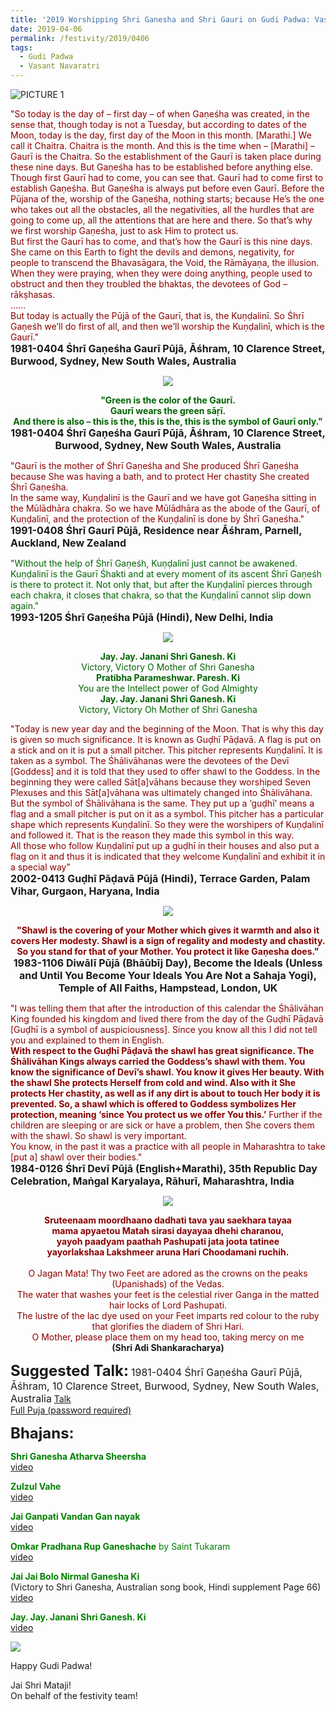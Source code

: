 ```yaml
---
title: '2019 Worshipping Shri Ganesha and Shri Gauri on Gudi Padwa: Vasant Navaratri'
date: 2019-04-06
permalink: /festivity/2019/0406
tags:
  - Gudi Padwa
  - Vasant Navaratri
---
```


![PICTURE 1](/images/image1.png)

<p>
<font color="DarkRed">"So today is the day of – first day – of when Gaṇeśha was created, in the sense that, though today is not a Tuesday, but according to dates of the Moon, today is the day, first day of the Moon in this month. [Marathi.] We call it Chaitra. Chaitra is the month. And this is the time when – [Marathi] – Gaurī is the Chaitra. So the establishment of the Gaurī is taken place during these nine days. But Gaṇeśha has to be established before anything else. Though first Gaurī had to come, you can see that. Gaurī had to come first to establish Gaṇeśha. But Gaṇeśha is always put before even Gaurī. Before the Pūjana of the, worship of the Gaṇeśha, nothing starts; because He’s the one who takes out all the obstacles, all the negativities, all the hurdles that are going to come up, all the attentions that are here and there. So that’s why we first  worship Gaṇeśha, just to ask Him to protect us.<br>
But first the Gaurī has to come, and that’s how the Gaurī is this nine days. She came on this Earth to fight the devils and demons, negativity, for people to transcend the Bhavasāgara, the Void, the Rāmāyaṇa, the illusion. When they were praying, when they were doing anything, people used to obstruct and then they troubled the bhaktas, the devotees of God – rākṣhasas.<br>
......<br>
But today is actually the Pūjā of the Gaurī, that is, the Kuṇḍalinī. So Śhrī Gaṇeśh we’ll do first of all, and then we’ll worship the Kuṇḍalinī, which is the Gaurī."</font><br>
<font size="+0"><b>1981-0404 Śhrī Gaṇeśha Gaurī Pūjā, Āśhram, 10 Clarence Street, Burwood, Sydney, New South Wales, Australia</b></font>
</p>

<div style="text-align: center"><img src="/images/image143.png" /></div>

<p style="text-align:center;">
<font color="DarkGreen"><b>"Green is the color of the Gaurī.<br> 
Gaurī wears the green sāṛī.<br>
And there is also – this is the, this is the, this is the symbol of Gaurī only."</b></font><br>
<font size="+0"><b>1981-0404 Śhrī Gaṇeśha Gaurī Pūjā, Āśhram, 10 Clarence Street, Burwood, Sydney, New South Wales, Australia</b></font>
</p>

<p>
<font color="DarkRed">"Gaurī is the mother of Śhrī Gaṇeśha and She produced Śhrī Gaṇeśha because She was having a bath, and to protect Her chastity She created Śhrī Gaṇeśha.<br>
In the same way, Kuṇḍalinī is the Gaurī and we have got  Gaṇeśha sitting in the Mūlādhāra chakra. So we have Mūlādhāra as the abode of the Gaurī, of Kuṇḍalinī, and the protection of the Kuṇḍalinī is done by Śhrī Gaṇeśha."</font><br>
<font size="+0"><b>1991-0408 Śhrī Gaurī Pūjā, Residence near Āśhram, Parnell, Auckland, New Zealand</b></font>
</p>

<p>
<font color="DarkGreen">"Without the help of Śhrī Gaṇeśh, Kuṇḍalinī just cannot be awakened. Kuṇḍalinī is the Gaurī Śhakti and at every moment of its ascent Śhrī Gaṇeśh is there to protect it. Not only that, but after the Kuṇḍalinī pierces through each chakra, it closes that chakra, so that the Kuṇḍalinī cannot slip down again."</font><br>
<font size="+0"><b>1993-1205 Śhrī Gaṇeśha Pūjā (Hindi), New Delhi, India</b></font>
</p>

<div style="text-align: center"><img src="/images/image144.png" /></div>

<p style="color:DarkGreen; text-align:center;">
<b>Jay. Jay. Janani Shri Ganesh. Ki</b><br>
Victory, Victory O Mother of Shri Ganesha<br>
<b>Pratibha Parameshwar. Paresh. Ki</b><br>
You are the Intellect power of God Almighty<br>
<b>Jay. Jay. Janani Shri Ganesh. Ki</b><br>
Victory, Victory Oh Mother of Shri Ganesha<br>
</p>

<p>
<font color="DarkRed">"Today is new year day and the beginning of the Moon. That is why this day is given so much significance. It is known as Guḍhī Pāḍavā. A flag is put on a stick and on it is put a small pitcher. This pitcher represents Kuṇḍalinī. It is taken as a symbol. The Śhālivāhanas were the devotees of the Devī [Goddess] and it is told that they used to offer shawl to the Goddess. In the beginning they were called Sāt[a]vāhans because they worshiped Seven Plexuses and this Sāt[a]vāhana was ultimately changed into Śhālivāhana. But the symbol of Śhālivāhana is the same. They put up a ‘guḍhī’ means a flag and a small pitcher is put on it as a symbol. This pitcher has a particular shape which represents Kuṇḍalinī. So they were the worshipers of Kuṇḍalinī and followed it. That is the reason they made this symbol in this way.<br>
All those who follow Kuṇḍalinī put up a guḍhī in their houses and also put a flag on it and thus it is indicated that they welcome Kuṇḍalinī and exhibit it in a special way"</font><br>
<font size="+0"><b>2002-0413 Guḍhī Pāḍavā Pūjā (Hindi), Terrace Garden, Palam Vihar, Gurgaon, Haryana, India</b></font>
</p>

<div style="text-align: center"><img src="/images/image145.png" /></div>

<p style="text-align:center;">
<font color="DarkRed"><b>"Shawl is the covering of your Mother which gives it warmth and also it covers Her modesty. 
Shawl is a sign of regality and modesty and chastity. So you stand for that of your Mother. You protect it like Gaṇesha does."</b></font><br>
<font size="+0"><b>1983-1106 Diwālī Pūjā (Bhāūbīj Day), Become the Ideals (Unless and Until You Become Your Ideals You Are Not a Sahaja Yogi), Temple of All Faiths, Hampstead, London, UK</b></font>
</p>

<p>
<font color="DarkRed">"I was telling them that after the introduction of this calendar the Śhālivāhan King founded his kingdom and lived there from the day of the Guḍhī Pāḍavā [Guḍhī is a symbol of auspiciousness]. Since you know all this I did not tell you and explained to them in English.<br>
<b>With respect to the Guḍhī Pāḍavā the shawl has great significance. The Śhālivāhan Kings always carried the Goddess’s shawl with them. You know the significance of Devī’s shawl. You know it gives Her beauty. With the shawl She protects Herself from cold and wind. Also with it She protects Her chastity, as well as if any dirt is about to touch Her body it is prevented. So, a shawl which is offered to Goddess symbolizes Her protection, meaning ‘since You protect us we offer You this.’</b> Further if the children are sleeping or are sick or have a problem, then She covers them with the shawl. So shawl is very important.<br>
You know, in the past it was a practice with all people in Maharashtra to take [put a] shawl over their bodies."</font><br>
<font size="+0"><b>1984-0126 Śhrī Devī Pūjā (English+Marathi), 35th Republic Day Celebration, Maṅgal Karyalaya, Rāhurī, Maharashtra, India</b></font>
</p>

<div style="text-align: center"><img src="/images/image146.png" /></div>

<p style="text-align:center;">
<font color="DarkRed"><b>Sruteenaam moordhaano dadhati tava yau saekhara tayaa<br>
mama apyaetou Matah sirasi dayayaa dhehi charanou,<br>
yayoh paadyam paathah Pashupati jata joota tatinee<br>
yayorlakshaa Lakshmeer aruna Hari Choodamani ruchih.</b><br>
<br>
O Jagan Mata! Thy two Feet are adored as the crowns on the peaks (Upanishads) of the Vedas.<br>
The water that washes your feet is the celestial river Ganga in the matted hair locks of Lord Pashupati.<br>
The lustre of the lac dye used on your Feet imparts red colour to the ruby that glorifies the diadem of Shri Hari.<br>
O Mother, please place them on my head too, taking mercy on me</font><br>
<b>(Shri Adi Shankaracharya)</b>
</p>

<font size="+2"><b>Suggested Talk:</b></font> 
<font size="+0">1981-0404 Śhrī Gaṇeśha Gaurī Pūjā, Āśhram, 10 Clarence Street, Burwood, Sydney, New South Wales, Australia</font>
<a href="https://vimeo.com/88508861"> Talk</a><br>
<a href="https://vimeo.com/74915294"> Full Puja (password required)</a><br>

<font size="+2"><b>Bhajans:</b></font>

<p>
<font color="green"><b>Shri Ganesha Atharva Sheersha</b></font><br>
<a href="https://www.youtube.com/watch?v=Dxl42_lBRJ4"> video</a><br>
</p>

<p>
<font color="green"><b>Zulzul Vahe</b></font><br>
<a href="https://www.youtube.com/watch?v=TbbNsFKL07c">video</a>
</p>

<p>
<font color="green"><b>Jai Ganpati Vandan Gan nayak</b></font><br>
<a href="https://www.youtube.com/watch?v=UYUFjJDsD48">video</a>
</p>
 
<p>
<font color="green"><b>Omkar Pradhana Rup Ganeshache</b> by Saint Tukaram</font><br>
<a href="https://www.youtube.com/watch?v=ks7SUsrbB-c">video</a> 
</p>
<p>
<font color="green"><b>Jai Jai Bolo Nirmal Ganesha Ki</b></font><br>
(Victory to Shri Ganesha, Australian song book, Hindi supplement Page 66)<br>
<a href="https://www.youtube.com/watch?v=9r2eVWLg4mo">video</a> 
</p>

<p>
<font color="green"><b>Jay. Jay. Janani Shri Ganesh. Ki </b></font><br>
<a href="https://www.youtube.com/watch?v=osyZMyvmqfA">video</a> 
</p>

<div style="text-align: left"><img src="/images/image147.png" /></div>

<p style="text-align:left;">
	Happy Gudi Padwa!
</p>

Jai Shri Mataji!<br>
On behalf of the festivity team!